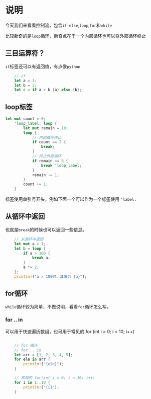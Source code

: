 # 说明
今天我们来看看控制流，包含`if-else`,`loop`,`for`和`while`

比较新奇的是`loop`循环，新奇点在于一个内部循环也可以将外部循环终止

## 三目运算符？
`if`标签还可以有返回值，有点像`python`
```rust
    // if 
    let a = 1;
    let b = 2;
    let c = if a > b {a} else {b};
```

## loop标签
```rust
let mut count = 0;
    'loop_label: loop {
        let mut remain = 10;
        loop {
            // 内部循环终止
            if count == 2 {
                break;
            }
            // 终止外部循环
            if remain == 8 {
                break 'loop_label;
            }
            remain -= 1;
        }
        count += 1;
    }
```
标签使用单引号开头，例如下面一个可以作为一个标签使用
`'label:`

## 从循环中返回
也就是`break`的时候也可以返回一些信息。
```rust
    // 从循环中返回
    let mut a = 1;
    let b = loop {
        if a > 100 {
            break a;
        }
        a *= 2;
    };
    println!("a > 100时，其值为 {b}");

```

## for循环
`while`循环较为简单，不做说明，看看`for`循环怎么写。
### for .. in
可以用于快速遍历数组，也可用于常见的`for (int i = 0; i < 10; i++)
```rust

    // for 循环
    // for .. in
    let arr = [1, 2, 3, 4, 5];
    for ele in arr {
        println!("{ele}");
    }

    // 常规的 for(int i = 0; i < 10; i++)
    for i in 1..10 {
        println!("{i}");
    }

```

